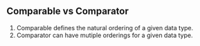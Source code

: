 ## Comparable vs Comparator ##

1. Comparable defines the natural ordering of a given data type.
2. Comparator can have mutiple orderings for a given data type.
